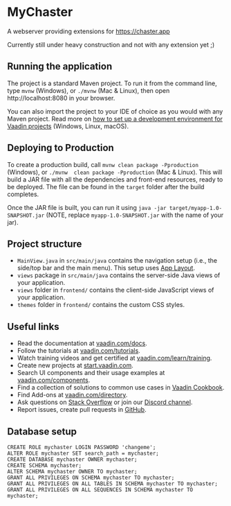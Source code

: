 # MyChaster

A webserver providing extensions for https://chaster.app

Currently still under heavy construction and not with any extension yet ;)

## Running the application

The project is a standard Maven project. To run it from the command line, type `mvnw` (Windows), or `./mvnw` (Mac & Linux), then open
http://localhost:8080 in your browser.

You can also import the project to your IDE of choice as you would with any Maven project. Read more
on [how to set up a development environment for Vaadin projects](https://vaadin.com/docs/latest/guide/install) (Windows, Linux, macOS).

## Deploying to Production
To create a production build, call `mvnw clean package -Pproduction` (Windows),
or `./mvnw  clean package -Pproduction` (Mac & Linux).
This will build a JAR file with all the dependencies and front-end resources,
ready to be deployed. The file can be found in the `target` folder after the build completes.

Once the JAR file is built, you can run it using
`java -jar target/myapp-1.0-SNAPSHOT.jar` (NOTE, replace 
`myapp-1.0-SNAPSHOT.jar` with the name of your jar).

## Project structure

- `MainView.java` in `src/main/java` contains the navigation setup (i.e., the 
  side/top bar and the main menu). This setup uses 
  [App Layout](https://vaadin.com/components/vaadin-app-layout).
- `views` package in `src/main/java` contains the server-side Java views of your application.
- `views` folder in `frontend/` contains the client-side JavaScript views of your application.
- `themes` folder in `frontend/`  contains the custom CSS styles.

## Useful links

- Read the documentation at [vaadin.com/docs](https://vaadin.com/docs).
- Follow the tutorials at [vaadin.com/tutorials](https://vaadin.com/tutorials).
- Watch training videos and get certified at [vaadin.com/learn/training]( https://vaadin.com/learn/training).
- Create new projects at [start.vaadin.com](https://start.vaadin.com/).
- Search UI components and their usage examples at [vaadin.com/components](https://vaadin.com/components).
- Find a collection of solutions to common use cases in [Vaadin Cookbook](https://cookbook.vaadin.com/).
- Find Add-ons at [vaadin.com/directory](https://vaadin.com/directory).
- Ask questions on [Stack Overflow](https://stackoverflow.com/questions/tagged/vaadin) or join our [Discord channel](https://discord.gg/MYFq5RTbBn).
- Report issues, create pull requests in [GitHub](https://github.com/vaadin/).

## Database setup

```
CREATE ROLE mychaster LOGIN PASSWORD 'changeme';
ALTER ROLE mychaster SET search_path = mychaster;
CREATE DATABASE mychaster OWNER mychaster;
CREATE SCHEMA mychaster;
ALTER SCHEMA mychaster OWNER TO mychaster;
GRANT ALL PRIVILEGES ON SCHEMA mychaster TO mychaster;
GRANT ALL PRIVILEGES ON ALL TABLES IN SCHEMA mychaster TO mychaster;
GRANT ALL PRIVILEGES ON ALL SEQUENCES IN SCHEMA mychaster TO mychaster;
```